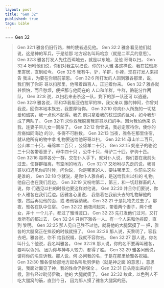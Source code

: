 ```yaml
---
layout: post
title: "Gen 32"
published: true
tags: bible
---
```



=== Gen 32


>   Gen 32:1 雅各仍旧行路，神的使者遇见他。
>   Gen 32:2 雅各看见他们就说，这是神的军兵，于是给那
>   地方起名叫玛哈念（就是二军兵的意思）。
>   Gen 32:3 雅各打发人先往西珥地去，就是以东地，见他
>   哥哥以扫，
>   Gen 32:4 吩咐他们说，你们对我主以扫说，你的仆人雅
>   各这样说，我在拉班那里寄居，直到如今。
>   Gen 32:5 我有牛，驴，羊群，仆婢，现在打发人来报告
>   我主，为要在你眼前蒙恩。
>   Gen 32:6 所打发的人回到雅各那里，说，我们到了你哥
>   哥以扫那里，他带着四百人，正迎着你来。
>   Gen 32:7 雅各就甚惧怕，而且愁烦，便把那与他同在的
>   人口和羊群，牛群，骆驼分作两队，
>   Gen 32:8 说，以扫若来击杀这一队，剩下的那一队还可
>   以逃避。
>   Gen 32:9 雅各说，耶和华我祖亚伯拉罕的神，我父亲以
>   撒的神阿，你曾对我说，回你本地本族去，我要厚待你。
>   Gen 32:10
>   你向仆人所施的一切慈爱和诚实，我一点也不配得。我先
>   前只拿着我的杖过这约旦河，如今我却成了两队了。
>   Gen 32:11 求你救我脱离我哥哥以扫的手。因为我怕他来
>   杀我，连妻子带儿女一同杀了。
>   Gen 32:12 你曾说，我必定厚待你，使你的后裔如同海边
>   的沙，多得不可胜数。
>   Gen 32:13 当夜，雅各在那里住宿，就从他所有的物中拿
>   礼物要送给他哥哥以扫。
>   Gen 32:14 母山羊二百只，公山羊二十只，母绵羊二百只
>   ，公绵羊二十只，
>   Gen 32:15 奶崽子的骆驼三十只各带着崽子，母牛四十只
>   ，公牛十只，母驴二十匹，驴驹十匹。
>   Gen 32:16 每样各分一群，交在仆人手下，就对仆人说，
>   你们要在我前头过去，使群群相离，有空闲的地方。
>   Gen 32:17
>   又吩咐尽先走的说，我哥哥以扫遇见你的时候，问你说，
>   你是哪家的人，要往哪里去，你前头这些是谁的，
>   Gen 32:18 你就说，是你仆人雅各的，是送给我主以扫的
>   礼物。他自己也在我们后边。
>   Gen 32:19 又吩咐第二，第三，和一切赶群畜的人说，你
>   们遇见以扫的时候也要这样对他说。
>   Gen 32:20
>   并且你们要说，你仆人雅各在我们后边。因雅各心里说，
>   我借着在我前头去的礼物解他的恨，然后再见他的面，或
>   者他容纳我。
>   Gen 32:21 于是礼物先过去了。那夜，雅各在队中住宿。
>   Gen 32:22 他夜间起来，带着两个妻子，两个使女，并十
>   一个儿子，都过了雅博渡口，
>   Gen 32:23 先打发他们过河，又打发所有的都过去，
>   Gen 32:24 只剩下雅各一人。有一个人来和他摔跤，直到
>   黎明。
>   Gen 32:25 那人见自己胜不过他，就将他的大腿窝摸了一
>   把，雅各的大腿窝正在摔跤的时候就扭了。
>   Gen 32:26 那人说，天黎明了，容我去吧。雅各说，你不
>   给我祝福，我就不容你去。
>   Gen 32:27 那人说，你名叫什么？他说，我名叫雅各。
>   Gen 32:28 那人说，你的名不要再叫雅各，要叫以色列。
>   因为你与神与人较力，都得了胜。
>   Gen 32:29 雅各问他说，请将你的名告诉我。那人说，何
>   必问我的名，于是在那里给雅各祝福。
>   Gen 32:30 雅各便给那地方起名叫毗努伊勒（就是神之面
>   的意思），意思说，我面对面见了神，我的性命仍得保全
>   。
>   Gen 32:31 日头刚出来的时候，雅各经过毗努伊勒，他的
>   大腿就瘸了。
>   Gen 32:32 故此，以色列人不吃大腿窝的筋，直到今日，
>   因为那人摸了雅各大腿窝的筋。

